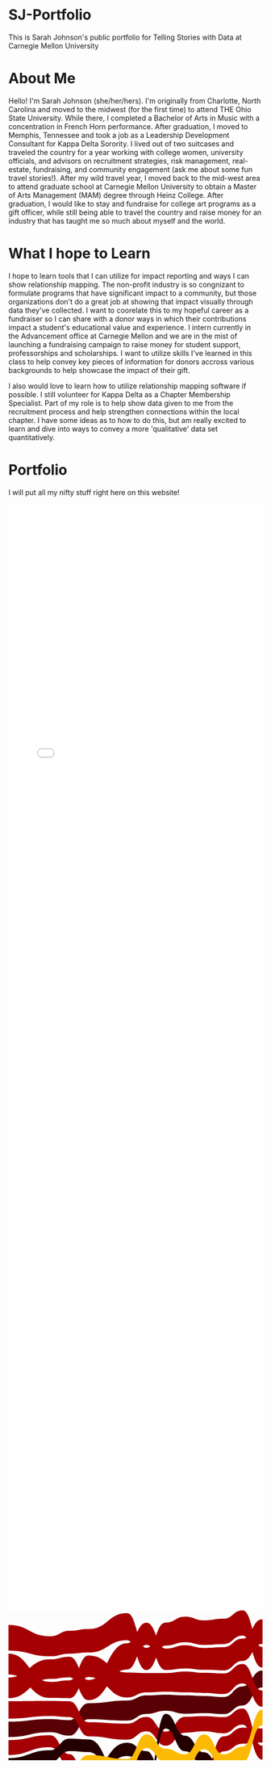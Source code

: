 # SJ-Portfolio
This is Sarah Johnson's public portfolio for Telling Stories with Data at Carnegie Mellon University

# About Me
Hello! I'm Sarah Johnson (she/her/hers). I'm originally from Charlotte, North Carolina and moved to the midwest (for the first time) to attend THE Ohio State University. While there, I completed a Bachelor of Arts in Music with a concentration in French Horn performance. After graduation, I moved to Memphis, Tennessee and took a job as a Leadership Development Consultant for Kappa Delta Sorority. I lived out of two suitcases and traveled the country for a year working with college women, university officials, and advisors on recruitment strategies, risk management, real-estate, fundraising, and community engagement (ask me about some fun travel stories!). After my wild travel year, I moved back to the mid-west area to attend graduate school at Carnegie Mellon University to obtain a Master of Arts Management (MAM) degree through Heinz College. After graduation, I would like to stay and fundraise for college art programs as a gift officer, while still being able to travel the country and raise money for an industry that has taught me so much about myself and the world. 

# What I hope to Learn
I hope to learn tools that I can utilize for impact reporting and ways I can show relationship mapping. The non-profit industry is so congnizant to formulate programs that have significant impact to a community, but those organizations don't do a great job at showing that impact visually through data they've collected. I want to coorelate this to my hopeful career as a fundraiser so I can share with a donor ways in which their contributions impact a student's educational value and experience. I intern currently in the Advancement office at Carnegie Mellon and we are in the mist of launching a fundraising campaign to raise money for student support, professorships and scholarships. I want to utilize skills I've learned in this class to help convey key pieces of information for donors accross various backgrounds to help showcase the impact of their gift. 

I also would love to learn how to utilize relationship mapping software if possible. I still volunteer for Kappa Delta as a Chapter Membership Specialist. Part of my role is to help show data given to me from the recruitment process and help strengthen connections within the local chapter. I have some ideas as to how to do this, but am really excited to learn and dive into ways to convey a more 'qualitative' data set quantitatively. 

# Portfolio
I will put all my nifty stuff right here on this website!
<iframe title="Peanut Slashes to Victory" aria-label="Stacked Bars" id="datawrapper-chart-aYTc9" src="//datawrapper.dwcdn.net/aYTc9/1/" scrolling="no" frameborder="0" style="width: 0; min-width: 100% !important; border: none;" height="2193"></iframe><script type="text/javascript">!function(){"use strict";window.addEventListener("message",function(a){if(void 0!==a.data["datawrapper-height"])for(var e in a.data["datawrapper-height"]){var t=document.getElementById("datawrapper-chart-"+e)||document.querySelector("iframe[src*='"+e+"']");t&&(t.style.height=a.data["datawrapper-height"][e]+"px")}})}();</script>
<svg width="848" height="500" xmlns="http://www.w3.org/2000/svg"><g><path class="layer" d="M0,251.13093501924678C41.30209617755857,251.13093501924678,41.30209617755857,241.39610893749773,82.60419235511714,241.39610893749773C101.84364981504315,241.39610893749773,101.84364981504315,248.22012436525213,121.08310727496917,248.22012436525213C140.00887792848334,248.22012436525213,140.00887792848334,215.66320704055838,158.93464858199755,215.66320704055838C197.09987669543773,215.66320704055838,197.09987669543773,218.4392237804931,235.26510480887794,218.4392237804931C254.50456226880394,218.4392237804931,254.50456226880394,205.18055944439377,273.74401972872994,205.18055944439377C292.77435265104805,205.18055944439377,292.77435265104805,199.03101555834576,311.8046855733662,199.03101555834576C331.04414303329224,199.03101555834576,331.04414303329224,204.93415331454517,350.2836004932182,204.93415331454517C369.20937114673245,204.93415331454517,369.20937114673245,203.76520872310243,388.13514180024663,203.76520872310243C407.37459926017266,203.76520872310243,407.37459926017266,205.60051005769736,426.61405672009863,205.60051005769736C445.53982737361275,205.60051005769736,445.53982737361275,188.47829927051004,464.46559802712693,188.47829927051004C483.70505548705296,188.47829927051004,483.70505548705296,152.8472224235398,502.94451294697905,152.8472224235398C521.8702836004932,152.8472224235398,521.8702836004932,256.6824343122802,540.7960542540073,256.6824343122802C560.0355117139334,256.6824343122802,560.0355117139334,314.33946378550263,579.2749691738595,314.33946378550263C598.3053020961776,314.33946378550263,598.3053020961776,224.0188022097018,617.3356350184956,224.0188022097018C636.5750924784217,224.0188022097018,636.5750924784217,190.5129121908393,655.8145499383477,190.5129121908393C674.7403205918619,190.5129121908393,674.7403205918619,226.8944783402862,693.666091245376,226.8944783402862C712.9055487053021,226.8944783402862,712.9055487053021,225.9649056389259,732.1450061652281,225.9649056389259C751.0707768187424,225.9649056389259,751.0707768187424,260.47332005345356,769.9965474722566,260.47332005345356C789.2360049321826,260.47332005345356,789.2360049321826,265.9560948820712,808.4754623921085,265.9560948820712C828.2377311960543,265.9560948820712,828.2377311960543,222.4507911961042,848,222.4507911961042L848,192.7614427767736C828.2377311960543,192.7614427767736,828.2377311960543,236.59563348551507,808.4754623921085,236.59563348551507C789.2360049321826,236.59563348551507,789.2360049321826,232.03382718699513,769.9965474722566,232.03382718699513C751.0707768187424,232.03382718699513,751.0707768187424,192.947451073838,732.1450061652281,192.947451073838C712.9055487053021,192.947451073838,712.9055487053021,193.9423583760445,693.666091245376,193.9423583760445C674.7403205918619,193.9423583760445,674.7403205918619,157.45500446873913,655.8145499383477,157.45500446873913C636.5750924784217,157.45500446873913,636.5750924784217,193.1320611091832,617.3356350184956,193.1320611091832C598.3053020961776,193.1320611091832,598.3053020961776,292.67394061012163,579.2749691738595,292.67394061012163C560.0355117139334,292.67394061012163,560.0355117139334,229.02072236410612,540.7960542540073,229.02072236410612C521.8702836004932,229.02072236410612,521.8702836004932,119.21521098412646,502.94451294697905,119.21521098412646C483.70505548705296,119.21521098412646,483.70505548705296,150.65832839038882,464.46559802712693,150.65832839038882C445.53982737361275,150.65832839038882,445.53982737361275,171.70606789065204,426.61405672009863,171.70606789065204C407.37459926017266,171.70606789065204,407.37459926017266,169.62935524323245,388.13514180024663,169.62935524323245C369.20937114673245,169.62935524323245,369.20937114673245,168.47986043222465,350.2836004932182,168.47986043222465C331.04414303329224,168.47986043222465,331.04414303329224,167.14849782284054,311.8046855733662,167.14849782284054C292.77435265104805,167.14849782284054,292.77435265104805,168.5008087084715,273.74401972872994,168.5008087084715C254.50456226880394,168.5008087084715,254.50456226880394,178.63477444049184,235.26510480887794,178.63477444049184C197.09987669543773,178.63477444049184,197.09987669543773,183.96667500778472,158.93464858199755,183.96667500778472C140.00887792848334,183.96667500778472,140.00887792848334,217.48516233607512,121.08310727496917,217.48516233607512C101.84364981504315,217.48516233607512,101.84364981504315,215.4247036111658,82.60419235511714,215.4247036111658C41.30209617755857,215.4247036111658,41.30209617755857,220.55911259271562,0,220.55911259271562Z" fill="#590004" title="Brazil"></path><path class="layer" d="M0,174.04943689047815C41.30209617755857,174.04943689047815,41.30209617755857,135.751368807363,82.60419235511714,135.751368807363C101.84364981504315,135.751368807363,101.84364981504315,132.62721909442584,121.08310727496917,132.62721909442584C140.00887792848334,132.62721909442584,140.00887792848334,177.96667500778472,158.93464858199755,177.96667500778472C197.09987669543773,177.96667500778472,197.09987669543773,117.28732074139761,235.26510480887794,117.28732074139761C254.50456226880394,117.28732074139761,254.50456226880394,68.46067385162698,273.74401972872994,68.46067385162698C292.77435265104805,68.46067385162698,292.77435265104805,118.1457153551352,311.8046855733662,118.1457153551352C331.04414303329224,118.1457153551352,331.04414303329224,115.2177749220431,350.2836004932182,115.2177749220431C369.20937114673245,115.2177749220431,369.20937114673245,117.86078603962444,388.13514180024663,117.86078603962444C407.37459926017266,117.86078603962444,407.37459926017266,119.09368660620653,426.61405672009863,119.09368660620653C445.53982737361275,119.09368660620653,445.53982737361275,100.20162331002199,464.46559802712693,100.20162331002199C483.70505548705296,100.20162331002199,483.70505548705296,66.54058943082342,502.94451294697905,66.54058943082342C521.8702836004932,66.54058943082342,521.8702836004932,69.32424574551335,540.7960542540073,69.32424574551335C560.0355117139334,69.32424574551335,560.0355117139334,76.25741136250733,579.2749691738595,76.25741136250733C598.3053020961776,76.25741136250733,598.3053020961776,67.21355973801072,617.3356350184956,67.21355973801072C636.5750924784217,67.21355973801072,636.5750924784217,68.87933844498428,655.8145499383477,68.87933844498428C674.7403205918619,68.87933844498428,674.7403205918619,59.922032894429364,693.666091245376,59.922032894429364C712.9055487053021,59.922032894429364,712.9055487053021,54.97416050587991,732.1450061652281,54.97416050587991C751.0707768187424,54.97416050587991,751.0707768187424,64.48596108694419,769.9965474722566,64.48596108694419C789.2360049321826,64.48596108694419,789.2360049321826,65.00850814746903,808.4754623921085,65.00850814746903C828.2377311960543,65.00850814746903,828.2377311960543,65.5657644276456,848,65.5657644276456L848,23.308308663966578C828.2377311960543,23.308308663966578,828.2377311960543,22.238788619047607,808.4754623921085,22.238788619047607C789.2360049321826,22.238788619047607,789.2360049321826,22.215741934510362,769.9965474722566,22.215741934510362C751.0707768187424,22.215741934510362,751.0707768187424,11.278583493635123,732.1450061652281,11.278583493635123C712.9055487053021,11.278583493635123,712.9055487053021,16.37601290617872,693.666091245376,16.37601290617872C674.7403205918619,16.37601290617872,674.7403205918619,27.862442029117332,655.8145499383477,27.862442029117332C636.5750924784217,27.862442029117332,636.5750924784217,24.636848273591372,617.3356350184956,24.636848273591372C598.3053020961776,24.636848273591372,598.3053020961776,34.63876031970498,579.2749691738595,34.63876031970498C560.0355117139334,34.63876031970498,560.0355117139334,25.259494303388784,540.7960542540073,25.259494303388784C521.8702836004932,25.259494303388784,521.8702836004932,17.814430115959404,502.94451294697905,17.814430115959404C483.70505548705296,17.814430115959404,483.70505548705296,56.109466621585696,464.46559802712693,56.109466621585696C445.53982737361275,56.109466621585696,445.53982737361275,72.9589740366036,426.61405672009863,72.9589740366036C407.37459926017266,72.9589740366036,407.37459926017266,74.46105978970184,388.13514180024663,74.46105978970184C369.20937114673245,74.46105978970184,369.20937114673245,69.19684411830924,350.2836004932182,69.19684411830924C331.04414303329224,69.19684411830924,331.04414303329224,75.76241718000767,311.8046855733662,75.76241718000767C292.77435265104805,75.76241718000767,292.77435265104805,24.502035834503868,273.74401972872994,24.502035834503868C254.50456226880394,24.502035834503868,254.50456226880394,65.20657252658125,235.26510480887794,65.20657252658125C197.09987669543773,65.20657252658125,197.09987669543773,138.01340368303792,158.93464858199755,138.01340368303792C140.00887792848334,138.01340368303792,140.00887792848334,91.91064520039217,121.08310727496917,91.91064520039217C101.84364981504315,91.91064520039217,101.84364981504315,97.09302418863123,82.60419235511714,97.09302418863123C41.30209617755857,97.09302418863123,41.30209617755857,132.97435478396878,0,132.97435478396878Z" fill="#a50101" title="Switzerland"></path><path class="layer" d="M0,439.071154064261C41.30209617755857,439.071154064261,41.30209617755857,416.5995034713783,82.60419235511714,416.5995034713783C101.84364981504315,416.5995034713783,101.84364981504315,427.4525920073111,121.08310727496917,427.4525920073111C140.00887792848334,427.4525920073111,140.00887792848334,430.91916280328377,158.93464858199755,430.91916280328377C197.09987669543773,430.91916280328377,197.09987669543773,450.2603944599269,235.26510480887794,450.2603944599269C254.50456226880394,450.2603944599269,254.50456226880394,433.04475099084146,273.74401972872994,433.04475099084146C292.77435265104805,433.04475099084146,292.77435265104805,412.8085805252251,311.8046855733662,412.8085805252251C331.04414303329224,412.8085805252251,331.04414303329224,423.02367011115973,350.2836004932182,423.02367011115973C369.20937114673245,423.02367011115973,369.20937114673245,438.33236814174273,388.13514180024663,438.33236814174273C407.37459926017266,438.33236814174273,407.37459926017266,418.5332150524294,426.61405672009863,418.5332150524294C445.53982737361275,418.5332150524294,445.53982737361275,440.2114771328157,464.46559802712693,440.2114771328157C483.70505548705296,440.2114771328157,483.70505548705296,429.1854905290218,502.94451294697905,429.1854905290218C521.8702836004932,429.1854905290218,521.8702836004932,418.73784151563603,540.7960542540073,418.73784151563603C560.0355117139334,418.73784151563603,560.0355117139334,387.9685897476801,579.2749691738595,387.9685897476801C598.3053020961776,387.9685897476801,598.3053020961776,369.83646124772696,617.3356350184956,369.83646124772696C636.5750924784217,369.83646124772696,636.5750924784217,342.8312698861528,655.8145499383477,342.8312698861528C674.7403205918619,342.8312698861528,674.7403205918619,372.26083424741375,693.666091245376,372.26083424741375C712.9055487053021,372.26083424741375,712.9055487053021,352.3589677732575,732.1450061652281,352.3589677732575C751.0707768187424,352.3589677732575,751.0707768187424,348.4453104733793,769.9965474722566,348.4453104733793C789.2360049321826,348.4453104733793,789.2360049321826,353.2032641821569,808.4754623921085,353.2032641821569C828.2377311960543,353.2032641821569,828.2377311960543,345.3385541304002,848,345.3385541304002L848,325.63610119412573C828.2377311960543,325.63610119412573,828.2377311960543,333.4947242434842,808.4754623921085,333.4947242434842C789.2360049321826,333.4947242434842,789.2360049321826,328.44925185568945,769.9965474722566,328.44925185568945C751.0707768187424,328.44925185568945,751.0707768187424,331.87265267792,732.1450061652281,331.87265267792C712.9055487053021,331.87265267792,712.9055487053021,353.418484351624,693.666091245376,353.418484351624C674.7403205918619,353.418484351624,674.7403205918619,324.5538167366664,655.8145499383477,324.5538167366664C636.5750924784217,324.5538167366664,636.5750924784217,351.8458364616113,617.3356350184956,351.8458364616113C598.3053020961776,351.8458364616113,598.3053020961776,370.6342331122709,579.2749691738595,370.6342331122709C560.0355117139334,370.6342331122709,560.0355117139334,401.05333321856114,540.7960542540073,401.05333321856114C521.8702836004932,401.05333321856114,521.8702836004932,411.29955446539327,502.94451294697905,411.29955446539327C483.70505548705296,411.29955446539327,483.70505548705296,422.6000792587863,464.46559802712693,422.6000792587863C445.53982737361275,422.6000792587863,445.53982737361275,400.81421863139036,426.61405672009863,400.81421863139036C407.37459926017266,400.81421863139036,407.37459926017266,421.4843489911408,388.13514180024663,421.4843489911408C369.20937114673245,421.4843489911408,369.20937114673245,406.4093954245934,350.2836004932182,406.4093954245934C331.04414303329224,406.4093954245934,331.04414303329224,396.98534985637946,311.8046855733662,396.98534985637946C292.77435265104805,396.98534985637946,292.77435265104805,417.294310729711,273.74401972872994,417.294310729711C254.50456226880394,417.294310729711,254.50456226880394,435.5780834423892,235.26510480887794,435.5780834423892C197.09987669543773,435.5780834423892,197.09987669543773,418.3379481945114,158.93464858199755,418.3379481945114C140.00887792848334,418.3379481945114,140.00887792848334,415.62634068249633,121.08310727496917,415.62634068249633C101.84364981504315,415.62634068249633,101.84364981504315,404.78277172418433,82.60419235511714,404.78277172418433C41.30209617755857,404.78277172418433,41.30209617755857,427.2566701560585,0,427.2566701560585Z" fill="#250001" title="China"></path><path class="layer" d="M0,214.55911259271562C41.30209617755857,214.55911259271562,41.30209617755857,209.4247036111658,82.60419235511714,209.4247036111658C101.84364981504315,209.4247036111658,101.84364981504315,211.48516233607506,121.08310727496917,211.48516233607506C140.00887792848334,211.48516233607506,140.00887792848334,249.6479083803635,158.93464858199755,249.6479083803635C197.09987669543773,249.6479083803635,197.09987669543773,256.27282908082634,235.26510480887794,256.27282908082634C254.50456226880394,256.27282908082634,254.50456226880394,239.79943260107768,273.74401972872994,239.79943260107768C292.77435265104805,239.79943260107768,292.77435265104805,268.2614736750054,311.8046855733662,268.2614736750054C331.04414303329224,268.2614736750054,331.04414303329224,242.44240340670044,350.2836004932182,242.44240340670044C369.20937114673245,242.44240340670044,369.20937114673245,239.86121841897054,388.13514180024663,239.86121841897054C407.37459926017266,239.86121841897054,407.37459926017266,243.65012246986197,426.61405672009863,243.65012246986197C445.53982737361275,243.65012246986197,445.53982737361275,226.47429332208318,464.46559802712693,226.47429332208318C483.70505548705296,226.47429332208318,483.70505548705296,295.6364576455965,502.94451294697905,295.6364576455965C521.8702836004932,295.6364576455965,521.8702836004932,288.8674768322952,540.7960542540073,288.8674768322952C560.0355117139334,288.8674768322952,560.0355117139334,258.67535273403854,579.2749691738595,258.67535273403854C598.3053020961776,258.67535273403854,598.3053020961776,257.18386261204677,617.3356350184956,257.18386261204677C636.5750924784217,257.18386261204677,636.5750924784217,261.4324342216583,655.8145499383477,261.4324342216583C674.7403205918619,261.4324342216583,674.7403205918619,261.73502996719657,693.666091245376,261.73502996719657C712.9055487053021,261.73502996719657,712.9055487053021,263.2002950447391,732.1450061652281,263.2002950447391C751.0707768187424,263.2002950447391,751.0707768187424,226.03382718699515,769.9965474722566,226.03382718699515C789.2360049321826,226.03382718699515,789.2360049321826,230.59563348551507,808.4754623921085,230.59563348551507C828.2377311960543,230.59563348551507,828.2377311960543,257.98394826103055,848,257.98394826103055L848,228.45079119610418C828.2377311960543,228.45079119610418,828.2377311960543,200.6125565950988,808.4754623921085,200.6125565950988C789.2360049321826,200.6125565950988,789.2360049321826,195.44891620192567,769.9965474722566,195.44891620192567C751.0707768187424,195.44891620192567,751.0707768187424,231.9649056389259,732.1450061652281,231.9649056389259C712.9055487053021,231.9649056389259,712.9055487053021,232.8944783402862,693.666091245376,232.8944783402862C674.7403205918619,232.8944783402862,674.7403205918619,235.1965382789306,655.8145499383477,235.1965382789306C636.5750924784217,235.1965382789306,636.5750924784217,230.0188022097018,617.3356350184956,230.0188022097018C598.3053020961776,230.0188022097018,598.3053020961776,232.84495337456016,579.2749691738595,232.84495337456016C560.0355117139334,232.84495337456016,560.0355117139334,262.6824343122801,540.7960542540073,262.6824343122801C521.8702836004932,262.6824343122801,521.8702836004932,268.0954515476112,502.94451294697905,268.0954515476112C483.70505548705296,268.0954515476112,483.70505548705296,194.47829927051004,464.46559802712693,194.47829927051004C445.53982737361275,194.47829927051004,445.53982737361275,211.6005100576974,426.61405672009863,211.6005100576974C407.37459926017266,211.6005100576974,407.37459926017266,209.76520872310243,388.13514180024663,209.76520872310243C369.20937114673245,209.76520872310243,369.20937114673245,210.9341533145452,350.2836004932182,210.9341533145452C331.04414303329224,210.9341533145452,331.04414303329224,240.19983749513506,311.8046855733662,240.19983749513506C292.77435265104805,240.19983749513506,292.77435265104805,211.18055944439374,273.74401972872994,211.18055944439374C254.50456226880394,211.18055944439374,254.50456226880394,224.43922378049308,235.26510480887794,224.43922378049308C197.09987669543773,224.43922378049308,197.09987669543773,221.66320704055835,158.93464858199755,221.66320704055835C140.00887792848334,221.66320704055835,140.00887792848334,180.19708834603512,121.08310727496917,180.19708834603512C101.84364981504315,180.19708834603512,101.84364981504315,179.60174097581907,82.60419235511714,179.60174097581907C41.30209617755857,179.60174097581907,41.30209617755857,180.04943689047815,0,180.04943689047815Z" fill="#a50104" title="Euro area"></path><path class="layer" d="M0,286.6527529522469C41.30209617755857,286.6527529522469,41.30209617755857,271.21946236815234,82.60419235511714,271.21946236815234C101.84364981504315,271.21946236815234,101.84364981504315,308.68364709731355,121.08310727496917,308.68364709731355C140.00887792848334,308.68364709731355,140.00887792848334,369.1029375053711,158.93464858199755,369.1029375053711C197.09987669543773,369.1029375053711,197.09987669543773,352.04237164778317,235.26510480887794,352.04237164778317C254.50456226880394,352.04237164778317,254.50456226880394,336.4777142280597,273.74401972872994,336.4777142280597C292.77435265104805,336.4777142280597,292.77435265104805,335.0993759757845,311.8046855733662,335.0993759757845C331.04414303329224,335.0993759757845,331.04414303329224,346.95042927994496,350.2836004932182,346.95042927994496C369.20937114673245,346.95042927994496,369.20937114673245,341.3085964619392,388.13514180024663,341.3085964619392C407.37459926017266,341.3085964619392,407.37459926017266,279.5355941678243,426.61405672009863,279.5355941678243C445.53982737361275,279.5355941678243,445.53982737361275,264.28681677929956,464.46559802712693,264.28681677929956C483.70505548705296,264.28681677929956,483.70505548705296,262.0954515476112,502.94451294697905,262.0954515476112C521.8702836004932,262.0954515476112,521.8702836004932,223.02072236410612,540.7960542540073,223.02072236410612C560.0355117139334,223.02072236410612,560.0355117139334,226.84495337456013,579.2749691738595,226.84495337456013C598.3053020961776,226.84495337456013,598.3053020961776,288.63460224038425,617.3356350184956,288.63460224038425C636.5750924784217,288.63460224038425,636.5750924784217,291.5149313502058,655.8145499383477,291.5149313502058C674.7403205918619,291.5149313502058,674.7403205918619,294.2916485241467,693.666091245376,294.2916485241467C712.9055487053021,294.2916485241467,712.9055487053021,297.7051063769255,732.1450061652281,297.7051063769255C751.0707768187424,297.7051063769255,751.0707768187424,293.8057128832304,769.9965474722566,293.8057128832304C789.2360049321826,293.8057128832304,789.2360049321826,298.264424444875,808.4754623921085,298.264424444875C828.2377311960543,298.264424444875,828.2377311960543,290.4752157009226,848,290.4752157009226L848,263.98394826103055C828.2377311960543,263.98394826103055,828.2377311960543,271.9560948820712,808.4754623921085,271.9560948820712C789.2360049321826,271.9560948820712,789.2360049321826,266.4733200534535,769.9965474722566,266.4733200534535C751.0707768187424,266.4733200534535,751.0707768187424,269.2002950447391,732.1450061652281,269.2002950447391C712.9055487053021,269.2002950447391,712.9055487053021,267.7350299671966,693.666091245376,267.7350299671966C674.7403205918619,267.7350299671966,674.7403205918619,267.43243422165835,655.8145499383477,267.43243422165835C636.5750924784217,267.43243422165835,636.5750924784217,263.1838626120468,617.3356350184956,263.1838626120468C598.3053020961776,263.1838626120468,598.3053020961776,199.5750760407766,579.2749691738595,199.5750760407766C560.0355117139334,199.5750760407766,560.0355117139334,193.8738650706765,540.7960542540073,193.8738650706765C521.8702836004932,193.8738650706765,521.8702836004932,233.8800840956621,502.94451294697905,233.8800840956621C483.70505548705296,233.8800840956621,483.70505548705296,232.47429332208316,464.46559802712693,232.47429332208316C445.53982737361275,232.47429332208316,445.53982737361275,249.650122469862,426.61405672009863,249.650122469862C407.37459926017266,249.650122469862,407.37459926017266,315.3420982332668,388.13514180024663,315.3420982332668C369.20937114673245,315.3420982332668,369.20937114673245,319.51050668733524,350.2836004932182,319.51050668733524C331.04414303329224,319.51050668733524,331.04414303329224,308.21372503789365,311.8046855733662,308.21372503789365C292.77435265104805,308.21372503789365,292.77435265104805,311.78158524931564,273.74401972872994,311.78158524931564C254.50456226880394,311.78158524931564,254.50456226880394,326.90545295636394,235.26510480887794,326.90545295636394C197.09987669543773,326.90545295636394,197.09987669543773,346.6019532579565,158.93464858199755,346.6019532579565C140.00887792848334,346.6019532579565,140.00887792848334,284.96975152444,121.08310727496917,284.96975152444C101.84364981504315,284.96975152444,101.84364981504315,247.39610893749773,82.60419235511714,247.39610893749773C41.30209617755857,247.39610893749773,41.30209617755857,257.1309350192468,0,257.1309350192468Z" fill="#a50104" title="Britain"></path><path class="layer" d="M0,398.85397475739035C41.30209617755857,398.85397475739035,41.30209617755857,358.1526783820118,82.60419235511714,358.1526783820118C101.84364981504315,358.1526783820118,101.84364981504315,366.3873677108591,121.08310727496917,366.3873677108591C140.00887792848334,366.3873677108591,140.00887792848334,340.60195325795644,158.93464858199755,340.60195325795644C197.09987669543773,340.60195325795644,197.09987669543773,288.64874543697834,235.26510480887794,288.64874543697834C254.50456226880394,288.64874543697834,254.50456226880394,305.7815852493157,273.74401972872994,305.7815852493157C292.77435265104805,305.7815852493157,292.77435265104805,367.52418657796005,311.8046855733662,367.52418657796005C331.04414303329224,367.52418657796005,331.04414303329224,375.64793858851965,350.2836004932182,375.64793858851965C369.20937114673245,375.64793858851965,369.20937114673245,367.9564031171436,388.13514180024663,367.9564031171436C407.37459926017266,367.9564031171436,407.37459926017266,370.8891137739073,426.61405672009863,370.8891137739073C445.53982737361275,370.8891137739073,445.53982737361275,365.3680449519407,464.46559802712693,365.3680449519407C483.70505548705296,365.3680449519407,483.70505548705296,381.17266585466,502.94451294697905,381.17266585466C521.8702836004932,381.17266585466,521.8702836004932,371.28382938847864,540.7960542540073,371.28382938847864C560.0355117139334,371.28382938847864,560.0355117139334,340.48282775142167,579.2749691738595,340.48282775142167C598.3053020961776,340.48282775142167,598.3053020961776,345.8458364616113,617.3356350184956,345.8458364616113C636.5750924784217,345.8458364616113,636.5750924784217,318.5538167366664,655.8145499383477,318.5538167366664C674.7403205918619,318.5538167366664,674.7403205918619,322.0013740172499,693.666091245376,322.0013740172499C712.9055487053021,322.0013740172499,712.9055487053021,325.87265267792,732.1450061652281,325.87265267792C751.0707768187424,325.87265267792,751.0707768187424,322.44925185568945,769.9965474722566,322.44925185568945C789.2360049321826,322.44925185568945,789.2360049321826,327.4947242434842,808.4754623921085,327.4947242434842C828.2377311960543,327.4947242434842,828.2377311960543,319.6361011941257,848,319.6361011941257L848,296.4752157009226C828.2377311960543,296.4752157009226,828.2377311960543,304.2644244448749,808.4754623921085,304.2644244448749C789.2360049321826,304.2644244448749,789.2360049321826,299.80571288323046,769.9965474722566,299.80571288323046C751.0707768187424,299.80571288323046,751.0707768187424,303.7051063769255,732.1450061652281,303.7051063769255C712.9055487053021,303.7051063769255,712.9055487053021,300.2916485241467,693.666091245376,300.2916485241467C674.7403205918619,300.2916485241467,674.7403205918619,297.5149313502058,655.8145499383477,297.5149313502058C636.5750924784217,297.5149313502058,636.5750924784217,323.4526819300391,617.3356350184956,323.4526819300391C598.3053020961776,323.4526819300391,598.3053020961776,320.33946378550263,579.2749691738595,320.33946378550263C560.0355117139334,320.33946378550263,560.0355117139334,352.0002580202701,540.7960542540073,352.0002580202701C521.8702836004932,352.0002580202701,521.8702836004932,360.8787804264902,502.94451294697905,360.8787804264902C483.70505548705296,360.8787804264902,483.70505548705296,341.8290966844471,464.46559802712693,341.8290966844471C445.53982737361275,341.8290966844471,445.53982737361275,351.6809355474948,426.61405672009863,351.6809355474948C407.37459926017266,351.6809355474948,407.37459926017266,347.3085964619392,388.13514180024663,347.3085964619392C369.20937114673245,347.3085964619392,369.20937114673245,352.95042927994496,350.2836004932182,352.95042927994496C331.04414303329224,352.95042927994496,331.04414303329224,341.0993759757845,311.8046855733662,341.0993759757845C292.77435265104805,341.0993759757845,292.77435265104805,278.91017748041725,273.74401972872994,278.91017748041725C254.50456226880394,278.91017748041725,254.50456226880394,262.2728290808264,235.26510480887794,262.2728290808264C197.09987669543773,262.2728290808264,197.09987669543773,316.8929754469059,158.93464858199755,316.8929754469059C140.00887792848334,316.8929754469059,140.00887792848334,343.8076355153702,121.08310727496917,343.8076355153702C101.84364981504315,343.8076355153702,101.84364981504315,335.8229783289246,82.60419235511714,335.8229783289246C41.30209617755857,335.8229783289246,41.30209617755857,381.92842050544743,0,381.92842050544743Z" fill="#250001" title="Japan"></path><path class="layer" d="M0,375.92842050544743C41.30209617755857,375.92842050544743,41.30209617755857,379.5869947830501,82.60419235511714,379.5869947830501C101.84364981504315,379.5869947830501,101.84364981504315,388.5180764065999,121.08310727496917,388.5180764065999C140.00887792848334,388.5180764065999,140.00887792848334,391.27371426620647,158.93464858199755,391.27371426620647C197.09987669543773,391.27371426620647,197.09987669543773,406.1223191631204,235.26510480887794,406.1223191631204C254.50456226880394,406.1223191631204,254.50456226880394,388.8256952411447,273.74401972872994,388.8256952411447C292.77435265104805,388.8256952411447,292.77435265104805,390.98534985637946,311.8046855733662,390.98534985637946C331.04414303329224,390.98534985637946,331.04414303329224,400.4093954245934,350.2836004932182,400.4093954245934C369.20937114673245,400.4093954245934,369.20937114673245,392.42392275261045,388.13514180024663,392.42392275261045C407.37459926017266,392.42392275261045,407.37459926017266,394.8142186313903,426.61405672009863,394.8142186313903C445.53982737361275,394.8142186313903,445.53982737361275,392.34511559614526,464.46559802712693,392.34511559614526C483.70505548705296,392.34511559614526,483.70505548705296,354.8787804264902,502.94451294697905,354.8787804264902C521.8702836004932,354.8787804264902,521.8702836004932,346.0002580202701,540.7960542540073,346.0002580202701C560.0355117139334,346.0002580202701,560.0355117139334,364.6342331122709,579.2749691738595,364.6342331122709C598.3053020961776,364.6342331122709,598.3053020961776,436.1202823307161,617.3356350184956,436.1202823307161C636.5750924784217,436.1202823307161,636.5750924784217,432.24390082911634,655.8145499383477,432.24390082911634C674.7403205918619,432.24390082911634,674.7403205918619,419.86061611557056,693.666091245376,419.86061611557056C712.9055487053021,419.86061611557056,712.9055487053021,447.9236739103542,732.1450061652281,447.9236739103542C751.0707768187424,447.9236739103542,751.0707768187424,395.28126146662447,769.9965474722566,395.28126146662447C789.2360049321826,395.28126146662447,789.2360049321826,422.1916988267461,808.4754623921085,422.1916988267461C828.2377311960543,422.1916988267461,828.2377311960543,415.7458187070331,848,415.7458187070331L848,398.6536536317404C828.2377311960543,398.6536536317404,828.2377311960543,405.80008789900774,808.4754623921085,405.80008789900774C789.2360049321826,405.80008789900774,789.2360049321826,378.6683166871384,769.9965474722566,378.6683166871384C751.0707768187424,378.6683166871384,751.0707768187424,431.31144668502264,732.1450061652281,431.31144668502264C712.9055487053021,431.31144668502264,712.9055487053021,402.07038706852995,693.666091245376,402.07038706852995C674.7403205918619,402.07038706852995,674.7403205918619,417.82502574803,655.8145499383477,417.82502574803C636.5750924784217,417.82502574803,636.5750924784217,420.7868351118523,617.3356350184956,420.7868351118523C598.3053020961776,420.7868351118523,598.3053020961776,346.48282775142167,579.2749691738595,346.48282775142167C560.0355117139334,346.48282775142167,560.0355117139334,325.891837146017,540.7960542540073,325.891837146017C521.8702836004932,325.891837146017,521.8702836004932,333.24134973202194,502.94451294697905,333.24134973202194C483.70505548705296,333.24134973202194,483.70505548705296,371.36804495194065,464.46559802712693,371.36804495194065C445.53982737361275,371.36804495194065,445.53982737361275,376.88911377390735,426.61405672009863,376.88911377390735C407.37459926017266,376.88911377390735,407.37459926017266,373.9564031171436,388.13514180024663,373.9564031171436C369.20937114673245,373.9564031171436,369.20937114673245,381.6479385885197,350.2836004932182,381.6479385885197C331.04414303329224,381.6479385885197,331.04414303329224,373.52418657796005,311.8046855733662,373.52418657796005C292.77435265104805,373.52418657796005,292.77435265104805,371.36121439381935,273.74401972872994,371.36121439381935C254.50456226880394,371.36121439381935,254.50456226880394,388.411814820133,235.26510480887794,388.411814820133C197.09987669543773,388.411814820133,197.09987669543773,375.10293750537113,158.93464858199755,375.10293750537113C140.00887792848334,375.10293750537113,140.00887792848334,372.3873677108591,121.08310727496917,372.3873677108591C101.84364981504315,372.3873677108591,101.84364981504315,364.15267838201174,82.60419235511714,364.15267838201174C41.30209617755857,364.15267838201174,41.30209617755857,355.6014432159057,0,355.6014432159057Z" fill="#b8afaf" title="Mexico"></path><path class="layer" d="M0,79.79731520158755C41.30209617755857,79.79731520158755,41.30209617755857,91.09302418863125,82.60419235511714,91.09302418863125C101.84364981504315,91.09302418863125,101.84364981504315,85.91064520039217,121.08310727496917,85.91064520039217C140.00887792848334,85.91064520039217,140.00887792848334,83.61510318096197,158.93464858199755,83.61510318096197C197.09987669543773,83.61510318096197,197.09987669543773,59.20657252658127,235.26510480887794,59.20657252658127C254.50456226880394,59.20657252658127,254.50456226880394,118.30706208649133,273.74401972872994,118.30706208649133C292.77435265104805,118.30706208649133,292.77435265104805,69.76241718000767,311.8046855733662,69.76241718000767C331.04414303329224,69.76241718000767,331.04414303329224,63.196844118309244,350.2836004932182,63.196844118309244C369.20937114673245,63.196844118309244,369.20937114673245,68.46105978970184,388.13514180024663,68.46105978970184C407.37459926017266,68.46105978970184,407.37459926017266,66.95897403660362,426.61405672009863,66.95897403660362C445.53982737361275,66.95897403660362,445.53982737361275,50.10946662158571,464.46559802712693,50.10946662158571C483.70505548705296,50.10946662158571,483.70505548705296,113.21521098412643,502.94451294697905,113.21521098412643C521.8702836004932,113.21521098412643,521.8702836004932,111.81451888205402,540.7960542540073,111.81451888205402C560.0355117139334,111.81451888205402,560.0355117139334,155.7311478561343,579.2749691738595,155.7311478561343C598.3053020961776,155.7311478561343,598.3053020961776,108.80424269781867,617.3356350184956,108.80424269781867C636.5750924784217,108.80424269781867,636.5750924784217,111.47609013301172,655.8145499383477,111.47609013301172C674.7403205918619,111.47609013301172,674.7403205918619,104.12286298185056,693.666091245376,104.12286298185056C712.9055487053021,104.12286298185056,712.9055487053021,101.29231154160952,732.1450061652281,101.29231154160952C751.0707768187424,101.29231154160952,751.0707768187424,189.44891620192567,769.9965474722566,189.44891620192567C789.2360049321826,189.44891620192567,789.2360049321826,108.85739095030934,808.4754623921085,108.85739095030934C828.2377311960543,108.85739095030934,828.2377311960543,186.76144277677363,848,186.76144277677363L848,155.40874970538948C828.2377311960543,155.40874970538948,828.2377311960543,71.00850814746904,808.4754623921085,71.00850814746904C789.2360049321826,71.00850814746904,789.2360049321826,155.7130441694752,769.9965474722566,155.7130441694752C751.0707768187424,155.7130441694752,751.0707768187424,60.97416050587992,732.1450061652281,60.97416050587992C712.9055487053021,60.97416050587992,712.9055487053021,65.92203289442936,693.666091245376,65.92203289442936C674.7403205918619,65.92203289442936,674.7403205918619,74.8793384449843,655.8145499383477,74.8793384449843C636.5750924784217,74.8793384449843,636.5750924784217,73.21355973801073,617.3356350184956,73.21355973801073C598.3053020961776,73.21355973801073,598.3053020961776,122.04835852806431,579.2749691738595,122.04835852806431C560.0355117139334,122.04835852806431,560.0355117139334,75.32424574551335,540.7960542540073,75.32424574551335C521.8702836004932,75.32424574551335,521.8702836004932,72.54058943082342,502.94451294697905,72.54058943082342C483.70505548705296,72.54058943082342,483.70505548705296,0,464.46559802712693,0C445.53982737361275,0,445.53982737361275,16.606587449266254,426.61405672009863,16.606587449266254C407.37459926017266,16.606587449266254,407.37459926017266,19.975579209374605,388.13514180024663,19.975579209374605C369.20937114673245,19.975579209374605,369.20937114673245,12.541880756146979,350.2836004932182,12.541880756146979C331.04414303329224,12.541880756146979,331.04414303329224,24.170829850325525,311.8046855733662,24.170829850325525C292.77435265104805,24.170829850325525,292.77435265104805,74.46067385162696,273.74401972872994,74.46067385162696C254.50456226880394,74.46067385162696,254.50456226880394,5.519469730345924,235.26510480887794,5.519469730345924C197.09987669543773,5.519469730345924,197.09987669543773,37.08083719671619,158.93464858199755,37.08083719671619C140.00887792848334,37.08083719671619,140.00887792848334,40.54740799268882,121.08310727496917,40.54740799268882C101.84364981504315,40.54740799268882,101.84364981504315,51.400496528621744,82.60419235511714,51.400496528621744C41.30209617755857,51.400496528621744,41.30209617755857,28.928845935738973,0,28.928845935738973Z" fill="#A50104" title="Norway"></path><path class="layer" d="M0,421.2566701560585C41.30209617755857,421.2566701560585,41.30209617755857,398.78277172418433,82.60419235511714,398.78277172418433C101.84364981504315,398.78277172418433,101.84364981504315,409.62634068249645,121.08310727496917,409.62634068249645C140.00887792848334,409.62634068249645,140.00887792848334,412.3379481945114,158.93464858199755,412.3379481945114C197.09987669543773,412.3379481945114,197.09987669543773,429.57808344238913,235.26510480887794,429.57808344238913C254.50456226880394,429.57808344238913,254.50456226880394,411.2943107297109,273.74401972872994,411.2943107297109C292.77435265104805,411.2943107297109,292.77435265104805,433.5937904104136,311.8046855733662,433.5937904104136C331.04414303329224,433.5937904104136,331.04414303329224,444.6917534220045,350.2836004932182,444.6917534220045C369.20937114673245,444.6917534220045,369.20937114673245,415.4843489911408,388.13514180024663,415.4843489911408C407.37459926017266,415.4843489911408,407.37459926017266,441.47142385536034,426.61405672009863,441.47142385536034C445.53982737361275,441.47142385536034,445.53982737361275,462.71306962499904,464.46559802712693,462.71306962499904C483.70505548705296,462.71306962499904,483.70505548705296,462.18556988404066,502.94451294697905,462.18556988404066C521.8702836004932,462.18556988404066,521.8702836004932,436.902515750363,540.7960542540073,436.902515750363C560.0355117139334,436.902515750363,560.0355117139334,445.361239680295,579.2749691738595,445.361239680295C598.3053020961776,445.361239680295,598.3053020961776,455.3631517264087,617.3356350184956,455.3631517264087C636.5750924784217,455.3631517264087,636.5750924784217,452.1375579708826,655.8145499383477,452.1375579708826C674.7403205918619,452.1375579708826,674.7403205918619,463.62398709382126,693.666091245376,463.62398709382126C712.9055487053021,463.62398709382126,712.9055487053021,468.7214165063649,732.1450061652281,468.7214165063649C751.0707768187424,468.7214165063649,751.0707768187424,457.7842580654897,769.9965474722566,457.7842580654897C789.2360049321826,457.7842580654897,789.2360049321826,457.76121138095255,808.4754623921085,457.76121138095255C828.2377311960543,457.76121138095255,828.2377311960543,456.69169133603344,848,456.69169133603344L848,443.5382711405994C828.2377311960543,443.5382711405994,828.2377311960543,447.0899708136067,808.4754623921085,447.0899708136067C789.2360049321826,447.0899708136067,789.2360049321826,444.2713980708892,769.9965474722566,444.2713980708892C751.0707768187424,444.2713980708892,751.0707768187424,453.9236739103541,732.1450061652281,453.9236739103541C712.9055487053021,453.9236739103541,712.9055487053021,448.9090216393864,693.666091245376,448.9090216393864C674.7403205918619,448.9090216393864,674.7403205918619,438.24390082911634,655.8145499383477,438.24390082911634C636.5750924784217,438.24390082911634,636.5750924784217,442.1202823307161,617.3356350184956,442.1202823307161C598.3053020961776,442.1202823307161,598.3053020961776,435.49786188566407,579.2749691738595,435.49786188566407C560.0355117139334,435.49786188566407,560.0355117139334,424.73784151563603,540.7960542540073,424.73784151563603C521.8702836004932,424.73784151563603,521.8702836004932,453.3721934760585,502.94451294697905,453.3721934760585C483.70505548705296,453.3721934760585,483.70505548705296,446.2114771328157,464.46559802712693,446.2114771328157C445.53982737361275,446.2114771328157,445.53982737361275,424.53321505242934,426.61405672009863,424.53321505242934C407.37459926017266,424.53321505242934,407.37459926017266,398.4239227526105,388.13514180024663,398.4239227526105C369.20937114673245,398.4239227526105,369.20937114673245,429.02367011115973,350.2836004932182,429.02367011115973C331.04414303329224,429.02367011115973,331.04414303329224,418.8085805252251,311.8046855733662,418.8085805252251C292.77435265104805,418.8085805252251,292.77435265104805,394.8256952411447,273.74401972872994,394.8256952411447C254.50456226880394,394.8256952411447,254.50456226880394,412.12231916312027,235.26510480887794,412.12231916312027C197.09987669543773,412.12231916312027,197.09987669543773,397.27371426620647,158.93464858199755,397.27371426620647C140.00887792848334,397.27371426620647,140.00887792848334,394.5180764065999,121.08310727496917,394.5180764065999C101.84364981504315,394.5180764065999,101.84364981504315,385.5869947830501,82.60419235511714,385.5869947830501C41.30209617755857,385.5869947830501,41.30209617755857,404.85397475739035,0,404.85397475739035Z" fill="#250001" title="Russia"></path><path class="layer" d="M0,126.97435478396879C41.30209617755857,126.97435478396879,41.30209617755857,173.60174097581907,82.60419235511714,173.60174097581907C101.84364981504315,173.60174097581907,101.84364981504315,174.19708834603514,121.08310727496917,174.19708834603514C140.00887792848334,174.19708834603514,140.00887792848334,132.01340368303792,158.93464858199755,132.01340368303792C197.09987669543773,132.01340368303792,197.09987669543773,172.63477444049184,235.26510480887794,172.63477444049184C254.50456226880394,172.63477444049184,254.50456226880394,162.50080870847154,273.74401972872994,162.50080870847154C292.77435265104805,162.50080870847154,292.77435265104805,161.14849782284054,311.8046855733662,161.14849782284054C331.04414303329224,161.14849782284054,331.04414303329224,162.47986043222465,350.2836004932182,162.47986043222465C369.20937114673245,162.47986043222465,369.20937114673245,163.62935524323245,388.13514180024663,163.62935524323245C407.37459926017266,163.62935524323245,407.37459926017266,165.70606789065206,426.61405672009863,165.70606789065206C445.53982737361275,165.70606789065206,445.53982737361275,144.65832839038882,464.46559802712693,144.65832839038882C483.70505548705296,144.65832839038882,483.70505548705296,190.940445960888,502.94451294697905,190.940445960888C521.8702836004932,190.940445960888,521.8702836004932,150.9342269359024,540.7960542540073,150.9342269359024C560.0355117139334,150.9342269359024,560.0355117139334,116.04835852806431,579.2749691738595,116.04835852806431C598.3053020961776,116.04835852806431,598.3053020961776,148.5776193139303,617.3356350184956,148.5776193139303C636.5750924784217,148.5776193139303,636.5750924784217,151.45500446873916,655.8145499383477,151.45500446873916C674.7403205918619,151.45500446873916,674.7403205918619,147.7085207738936,693.666091245376,147.7085207738936C712.9055487053021,147.7085207738936,712.9055487053021,146.8427977645254,732.1450061652281,146.8427977645254C751.0707768187424,146.8427977645254,751.0707768187424,108.12277149252212,769.9965474722566,108.12277149252212C789.2360049321826,108.12277149252212,789.2360049321826,152.57013889321163,808.4754623921085,152.57013889321163C828.2377311960543,152.57013889321163,828.2377311960543,149.40874970538948,848,149.40874970538948L848,114.64165647223928C828.2377311960543,114.64165647223928,828.2377311960543,114.85739095030935,808.4754623921085,114.85739095030935C789.2360049321826,114.85739095030935,789.2360049321826,70.48596108694419,769.9965474722566,70.48596108694419C751.0707768187424,70.48596108694419,751.0707768187424,107.29231154160951,732.1450061652281,107.29231154160951C712.9055487053021,107.29231154160951,712.9055487053021,110.12286298185055,693.666091245376,110.12286298185055C674.7403205918619,110.12286298185055,674.7403205918619,117.47609013301171,655.8145499383477,117.47609013301171C636.5750924784217,117.47609013301171,636.5750924784217,114.8042426978187,617.3356350184956,114.8042426978187C598.3053020961776,114.8042426978187,598.3053020961776,82.25741136250733,579.2749691738595,82.25741136250733C560.0355117139334,82.25741136250733,560.0355117139334,117.81451888205405,540.7960542540073,117.81451888205405C521.8702836004932,117.81451888205405,521.8702836004932,158.8472224235398,502.94451294697905,158.8472224235398C483.70505548705296,158.8472224235398,483.70505548705296,106.201623310022,464.46559802712693,106.201623310022C445.53982737361275,106.201623310022,445.53982737361275,125.09368660620653,426.61405672009863,125.09368660620653C407.37459926017266,125.09368660620653,407.37459926017266,123.86078603962443,388.13514180024663,123.86078603962443C369.20937114673245,123.86078603962443,369.20937114673245,121.2177749220431,350.2836004932182,121.2177749220431C331.04414303329224,121.2177749220431,331.04414303329224,124.14571535513518,311.8046855733662,124.14571535513518C292.77435265104805,124.14571535513518,292.77435265104805,124.30706208649131,273.74401972872994,124.30706208649131C254.50456226880394,124.30706208649131,254.50456226880394,123.28732074139761,235.26510480887794,123.28732074139761C197.09987669543773,123.28732074139761,197.09987669543773,89.61510318096197,158.93464858199755,89.61510318096197C140.00887792848334,89.61510318096197,140.00887792848334,138.62721909442584,121.08310727496917,138.62721909442584C101.84364981504315,138.62721909442584,101.84364981504315,141.751368807363,82.60419235511714,141.751368807363C41.30209617755857,141.751368807363,41.30209617755857,85.79731520158755,0,85.79731520158755Z" fill="#a50102" title="Sweden"></path><path class="layer" d="M0,320.5420469442682C41.30209617755857,320.5420469442682,41.30209617755857,300.7635820572871,82.60419235511714,300.7635820572871C101.84364981504315,300.7635820572871,101.84364981504315,278.96975152444,121.08310727496917,278.96975152444C140.00887792848334,278.96975152444,140.00887792848334,280.77857411924197,158.93464858199755,280.77857411924197C197.09987669543773,280.77857411924197,197.09987669543773,382.411814820133,235.26510480887794,382.411814820133C254.50456226880394,382.411814820133,254.50456226880394,365.36121439381935,273.74401972872994,365.36121439381935C292.77435265104805,365.36121439381935,292.77435265104805,234.19983749513506,311.8046855733662,234.19983749513506C331.04414303329224,234.19983749513506,331.04414303329224,279.3005595757819,350.2836004932182,279.3005595757819C369.20937114673245,279.3005595757819,369.20937114673245,309.3420982332668,388.13514180024663,309.3420982332668C407.37459926017266,309.3420982332668,407.37459926017266,345.68093554749476,426.61405672009863,345.68093554749476C445.53982737361275,345.68093554749476,445.53982737361275,335.8290966844471,464.46559802712693,335.8290966844471C483.70505548705296,335.8290966844471,483.70505548705296,327.24134973202194,502.94451294697905,327.24134973202194C521.8702836004932,327.24134973202194,521.8702836004932,319.891837146017,540.7960542540073,319.891837146017C560.0355117139334,319.891837146017,560.0355117139334,286.67394061012163,579.2749691738595,286.67394061012163C598.3053020961776,286.67394061012163,598.3053020961776,317.4526819300391,617.3356350184956,317.4526819300391C636.5750924784217,317.4526819300391,636.5750924784217,366.58475860380867,655.8145499383477,366.58475860380867C674.7403205918619,366.58475860380867,674.7403205918619,347.41848435162393,693.666091245376,347.41848435162393C712.9055487053021,347.41848435162393,712.9055487053021,401.1054354400922,732.1450061652281,401.1054354400922C751.0707768187424,401.1054354400922,751.0707768187424,438.2713980708891,769.9965474722566,438.2713980708891C789.2360049321826,438.2713980708891,789.2360049321826,441.08997081360684,808.4754623921085,441.08997081360684C828.2377311960543,441.08997081360684,828.2377311960543,437.5382711405994,848,437.5382711405994L848,421.7458187070331C828.2377311960543,421.7458187070331,828.2377311960543,428.1916988267461,808.4754623921085,428.1916988267461C789.2360049321826,428.1916988267461,789.2360049321826,423.5172822894944,769.9965474722566,423.5172822894944C751.0707768187424,423.5172822894944,751.0707768187424,382.84515105752286,732.1450061652281,382.84515105752286C712.9055487053021,382.84515105752286,712.9055487053021,328.0013740172499,693.666091245376,328.0013740172499C674.7403205918619,328.0013740172499,674.7403205918619,348.8312698861529,655.8145499383477,348.8312698861529C636.5750924784217,348.8312698861529,636.5750924784217,294.63460224038425,617.3356350184956,294.63460224038425C598.3053020961776,294.63460224038425,598.3053020961776,264.6753527340385,579.2749691738595,264.6753527340385C560.0355117139334,264.6753527340385,560.0355117139334,294.86747683229527,540.7960542540073,294.86747683229527C521.8702836004932,294.86747683229527,521.8702836004932,301.6364576455965,502.94451294697905,301.6364576455965C483.70505548705296,301.6364576455965,483.70505548705296,307.2587509872833,464.46559802712693,307.2587509872833C445.53982737361275,307.2587509872833,445.53982737361275,321.4040792099672,426.61405672009863,321.4040792099672C407.37459926017266,321.4040792099672,407.37459926017266,281.29370647278415,388.13514180024663,281.29370647278415C369.20937114673245,281.29370647278415,369.20937114673245,248.4424034067004,350.2836004932182,248.4424034067004C331.04414303329224,248.4424034067004,331.04414303329224,205.0310155583458,311.8046855733662,205.0310155583458C292.77435265104805,205.0310155583458,292.77435265104805,342.4777142280597,273.74401972872994,342.4777142280597C254.50456226880394,342.4777142280597,254.50456226880394,358.04237164778317,235.26510480887794,358.04237164778317C197.09987669543773,358.04237164778317,197.09987669543773,255.64790838036353,158.93464858199755,255.64790838036353C140.00887792848334,255.64790838036353,140.00887792848334,254.22012436525213,121.08310727496917,254.22012436525213C101.84364981504315,254.22012436525213,101.84364981504315,277.2194623681524,82.60419235511714,277.2194623681524C41.30209617755857,277.2194623681524,41.30209617755857,292.65275295224694,0,292.65275295224694Z" fill="#250001" title="Turkey"></path><path class="layer" d="M0,349.6014432159057C41.30209617755857,349.6014432159057,41.30209617755857,329.8229783289246,82.60419235511714,329.8229783289246C101.84364981504315,329.8229783289246,101.84364981504315,337.8076355153702,121.08310727496917,337.8076355153702C140.00887792848334,337.8076355153702,140.00887792848334,310.8929754469059,158.93464858199755,310.8929754469059C197.09987669543773,310.8929754469059,197.09987669543773,320.905452956364,235.26510480887794,320.905452956364C254.50456226880394,320.905452956364,254.50456226880394,272.91017748041725,273.74401972872994,272.91017748041725C292.77435265104805,272.91017748041725,292.77435265104805,302.21372503789365,311.8046855733662,302.21372503789365C331.04414303329224,302.21372503789365,331.04414303329224,313.5105066873352,350.2836004932182,313.5105066873352C369.20937114673245,313.5105066873352,369.20937114673245,275.29370647278415,388.13514180024663,275.29370647278415C407.37459926017266,275.29370647278415,407.37459926017266,315.4040792099672,426.61405672009863,315.4040792099672C445.53982737361275,315.4040792099672,445.53982737361275,301.2587509872833,464.46559802712693,301.2587509872833C483.70505548705296,301.2587509872833,483.70505548705296,227.88008409566214,502.94451294697905,227.88008409566214C521.8702836004932,227.88008409566214,521.8702836004932,187.87386507067652,540.7960542540073,187.87386507067652C560.0355117139334,187.87386507067652,560.0355117139334,193.5750760407766,579.2749691738595,193.5750760407766C598.3053020961776,193.5750760407766,598.3053020961776,187.1320611091832,617.3356350184956,187.1320611091832C636.5750924784217,187.1320611091832,636.5750924784217,229.19653827893057,655.8145499383477,229.19653827893057C674.7403205918619,229.19653827893057,674.7403205918619,187.94235837604452,693.666091245376,187.94235837604452C712.9055487053021,187.94235837604452,712.9055487053021,186.947451073838,732.1450061652281,186.947451073838C751.0707768187424,186.947451073838,751.0707768187424,149.7130441694752,769.9965474722566,149.7130441694752C789.2360049321826,149.7130441694752,789.2360049321826,194.6125565950988,808.4754623921085,194.6125565950988C828.2377311960543,194.6125565950988,828.2377311960543,108.64165647223926,848,108.64165647223926L848,71.56576442764563C828.2377311960543,71.56576442764563,828.2377311960543,158.57013889321163,808.4754623921085,158.57013889321163C789.2360049321826,158.57013889321163,789.2360049321826,114.1227714925221,769.9965474722566,114.1227714925221C751.0707768187424,114.1227714925221,751.0707768187424,152.8427977645254,732.1450061652281,152.8427977645254C712.9055487053021,152.8427977645254,712.9055487053021,153.7085207738936,693.666091245376,153.7085207738936C674.7403205918619,153.7085207738936,674.7403205918619,196.51291219083933,655.8145499383477,196.51291219083933C636.5750924784217,196.51291219083933,636.5750924784217,154.57761931393028,617.3356350184956,154.57761931393028C598.3053020961776,154.57761931393028,598.3053020961776,161.7311478561343,579.2749691738595,161.7311478561343C560.0355117139334,161.7311478561343,560.0355117139334,156.9342269359024,540.7960542540073,156.9342269359024C521.8702836004932,156.9342269359024,521.8702836004932,196.940445960888,502.94451294697905,196.940445960888C483.70505548705296,196.940445960888,483.70505548705296,270.2868167792996,464.46559802712693,270.2868167792996C445.53982737361275,270.2868167792996,445.53982737361275,285.5355941678243,426.61405672009863,285.5355941678243C407.37459926017266,285.5355941678243,407.37459926017266,245.8612184189705,388.13514180024663,245.8612184189705C369.20937114673245,245.8612184189705,369.20937114673245,285.3005595757819,350.2836004932182,285.3005595757819C331.04414303329224,285.3005595757819,331.04414303329224,274.26147367500533,311.8046855733662,274.26147367500533C292.77435265104805,274.26147367500533,292.77435265104805,245.79943260107765,273.74401972872994,245.79943260107765C254.50456226880394,245.79943260107765,254.50456226880394,294.6487454369784,235.26510480887794,294.6487454369784C197.09987669543773,294.6487454369784,197.09987669543773,286.77857411924197,158.93464858199755,286.77857411924197C140.00887792848334,286.77857411924197,140.00887792848334,314.6836470973135,121.08310727496917,314.6836470973135C101.84364981504315,314.6836470973135,101.84364981504315,306.76358205728707,82.60419235511714,306.76358205728707C41.30209617755857,306.76358205728707,41.30209617755857,326.54204694426824,0,326.54204694426824Z" fill="#FCBA04" title="United States"></path><path class="layer" d="M0,445.071154064261C41.30209617755857,445.071154064261,41.30209617755857,422.5995034713783,82.60419235511714,422.5995034713783C101.84364981504315,422.5995034713783,101.84364981504315,433.4525920073112,121.08310727496917,433.4525920073112C140.00887792848334,433.4525920073112,140.00887792848334,436.9191628032838,158.93464858199755,436.9191628032838C197.09987669543773,436.9191628032838,197.09987669543773,468.4805302696541,235.26510480887794,468.4805302696541C254.50456226880394,468.4805302696541,254.50456226880394,449.49796416549617,273.74401972872994,449.49796416549617C292.77435265104805,449.49796416549617,292.77435265104805,449.82917014967467,311.8046855733662,449.82917014967467C331.04414303329224,449.82917014967467,331.04414303329224,461.458119243853,350.2836004932182,461.458119243853C369.20937114673245,461.458119243853,369.20937114673245,454.0244207906254,388.13514180024663,454.0244207906254C407.37459926017266,454.0244207906254,407.37459926017266,457.3934125507337,426.61405672009863,457.3934125507337C445.53982737361275,457.3934125507337,445.53982737361275,480.0000000000001,464.46559802712693,480.0000000000001C483.70505548705296,480.0000000000001,483.70505548705296,447.3721934760585,502.94451294697905,447.3721934760585C521.8702836004932,447.3721934760585,521.8702836004932,454.74050569661125,540.7960542540073,454.74050569661125C560.0355117139334,454.74050569661125,560.0355117139334,429.49786188566395,579.2749691738595,429.49786188566395C598.3053020961776,429.49786188566395,598.3053020961776,414.7868351118522,617.3356350184956,414.7868351118522C636.5750924784217,414.7868351118522,636.5750924784217,411.82502574802993,655.8145499383477,411.82502574802993C674.7403205918619,411.82502574802993,674.7403205918619,396.07038706852995,693.666091245376,396.07038706852995C712.9055487053021,396.07038706852995,712.9055487053021,425.31144668502264,732.1450061652281,425.31144668502264C751.0707768187424,425.31144668502264,751.0707768187424,417.5172822894943,769.9965474722566,417.5172822894943C789.2360049321826,417.5172822894943,789.2360049321826,399.80008789900774,808.4754623921085,399.80008789900774C828.2377311960543,399.80008789900774,828.2377311960543,392.6536536317404,848,392.6536536317404L848,375.411342716906C828.2377311960543,375.411342716906,828.2377311960543,383.300981829827,808.4754623921085,383.300981829827C789.2360049321826,383.300981829827,789.2360049321826,401.28126146662447,769.9965474722566,401.28126146662447C751.0707768187424,401.28126146662447,751.0707768187424,407.10543544009226,732.1450061652281,407.10543544009226C712.9055487053021,407.10543544009226,712.9055487053021,378.26083424741375,693.666091245376,378.26083424741375C674.7403205918619,378.26083424741375,674.7403205918619,395.7543881683079,655.8145499383477,395.7543881683079C636.5750924784217,395.7543881683079,636.5750924784217,399.21551409824673,617.3356350184956,399.21551409824673C598.3053020961776,399.21551409824673,598.3053020961776,417.21807805139554,579.2749691738595,417.21807805139554C560.0355117139334,417.21807805139554,560.0355117139334,442.9025157503631,540.7960542540073,442.9025157503631C521.8702836004932,442.9025157503631,521.8702836004932,435.1854905290217,502.94451294697905,435.1854905290217C483.70505548705296,435.1854905290217,483.70505548705296,468.71306962499915,464.46559802712693,468.71306962499915C445.53982737361275,468.71306962499915,445.53982737361275,447.47142385536046,426.61405672009863,447.47142385536046C407.37459926017266,447.47142385536046,407.37459926017266,444.3323681417427,388.13514180024663,444.3323681417427C369.20937114673245,444.3323681417427,369.20937114673245,450.6917534220045,350.2836004932182,450.6917534220045C331.04414303329224,450.6917534220045,331.04414303329224,439.5937904104136,311.8046855733662,439.5937904104136C292.77435265104805,439.5937904104136,292.77435265104805,439.04475099084146,273.74401972872994,439.04475099084146C254.50456226880394,439.04475099084146,254.50456226880394,456.2603944599269,235.26510480887794,456.2603944599269C197.09987669543773,456.2603944599269,197.09987669543773,436.9191628032838,158.93464858199755,436.9191628032838C140.00887792848334,436.9191628032838,140.00887792848334,433.4525920073112,121.08310727496917,433.4525920073112C101.84364981504315,433.4525920073112,101.84364981504315,422.5995034713783,82.60419235511714,422.5995034713783C41.30209617755857,422.5995034713783,41.30209617755857,445.071154064261,0,445.071154064261Z" fill="#250001" title="India"></path><path class="layer" d="M0,451.071154064261C41.30209617755857,451.071154064261,41.30209617755857,428.5995034713782,82.60419235511714,428.5995034713782C101.84364981504315,428.5995034713782,101.84364981504315,439.4525920073112,121.08310727496917,439.4525920073112C140.00887792848334,439.4525920073112,140.00887792848334,442.9191628032838,158.93464858199755,442.9191628032838C197.09987669543773,442.9191628032838,197.09987669543773,474.480530269654,235.26510480887794,474.480530269654C254.50456226880394,474.480530269654,254.50456226880394,455.4979641654962,273.74401972872994,455.4979641654962C292.77435265104805,455.4979641654962,292.77435265104805,455.8291701496747,311.8046855733662,455.8291701496747C331.04414303329224,455.8291701496747,331.04414303329224,467.45811924385293,350.2836004932182,467.45811924385293C369.20937114673245,467.45811924385293,369.20937114673245,460.0244207906254,388.13514180024663,460.0244207906254C407.37459926017266,460.0244207906254,407.37459926017266,463.39341255073373,426.61405672009863,463.39341255073373C445.53982737361275,463.39341255073373,445.53982737361275,416.60007925878637,464.46559802712693,416.60007925878637C483.70505548705296,416.60007925878637,483.70505548705296,405.29955446539327,502.94451294697905,405.29955446539327C521.8702836004932,405.29955446539327,521.8702836004932,395.05333321856114,540.7960542540073,395.05333321856114C560.0355117139334,395.05333321856114,560.0355117139334,411.21807805139554,579.2749691738595,411.21807805139554C598.3053020961776,411.21807805139554,598.3053020961776,393.2155140982468,617.3356350184956,393.2155140982468C636.5750924784217,393.2155140982468,636.5750924784217,389.75438816830786,655.8145499383477,389.75438816830786C674.7403205918619,389.75438816830786,674.7403205918619,442.9090216393863,693.666091245376,442.9090216393863C712.9055487053021,442.9090216393863,712.9055487053021,376.84515105752286,732.1450061652281,376.84515105752286C751.0707768187424,376.84515105752286,751.0707768187424,372.6683166871384,769.9965474722566,372.6683166871384C789.2360049321826,372.6683166871384,789.2360049321826,377.300981829827,808.4754623921085,377.300981829827C828.2377311960543,377.300981829827,828.2377311960543,369.41134271690606,848,369.41134271690606L848,351.33855413040015C828.2377311960543,351.33855413040015,828.2377311960543,359.20326418215683,808.4754623921085,359.20326418215683C789.2360049321826,359.20326418215683,789.2360049321826,354.44531047337927,769.9965474722566,354.44531047337927C751.0707768187424,354.44531047337927,751.0707768187424,358.3589677732576,732.1450061652281,358.3589677732576C712.9055487053021,358.3589677732576,712.9055487053021,425.86061611557056,693.666091245376,425.86061611557056C674.7403205918619,425.86061611557056,674.7403205918619,372.5847586038087,655.8145499383477,372.5847586038087C636.5750924784217,372.5847586038087,636.5750924784217,375.836461247727,617.3356350184956,375.836461247727C598.3053020961776,375.836461247727,598.3053020961776,393.9685897476801,579.2749691738595,393.9685897476801C560.0355117139334,393.9685897476801,560.0355117139334,377.28382938847864,540.7960542540073,377.28382938847864C521.8702836004932,377.28382938847864,521.8702836004932,387.17266585466,502.94451294697905,387.17266585466C483.70505548705296,387.17266585466,483.70505548705296,398.34511559614526,464.46559802712693,398.34511559614526C445.53982737361275,398.34511559614526,445.53982737361275,463.39341255073373,426.61405672009863,463.39341255073373C407.37459926017266,463.39341255073373,407.37459926017266,460.0244207906254,388.13514180024663,460.0244207906254C369.20937114673245,460.0244207906254,369.20937114673245,467.45811924385293,350.2836004932182,467.45811924385293C331.04414303329224,467.45811924385293,331.04414303329224,455.8291701496747,311.8046855733662,455.8291701496747C292.77435265104805,455.8291701496747,292.77435265104805,455.4979641654962,273.74401972872994,455.4979641654962C254.50456226880394,455.4979641654962,254.50456226880394,474.480530269654,235.26510480887794,474.480530269654C197.09987669543773,474.480530269654,197.09987669543773,442.9191628032838,158.93464858199755,442.9191628032838C140.00887792848334,442.9191628032838,140.00887792848334,439.4525920073112,121.08310727496917,439.4525920073112C101.84364981504315,439.4525920073112,101.84364981504315,428.5995034713782,82.60419235511714,428.5995034713782C41.30209617755857,428.5995034713782,41.30209617755857,451.071154064261,0,451.071154064261Z" fill="#250001" title="Vietnam"></path><g class="x axis" transform="translate(0,480)" fill="none" font-size="10" font-family="sans-serif" text-anchor="middle" style="stroke-width: 1px; font-size: 10px; font-family: Arial, Helvetica;"><path class="domain" stroke="#000" d="M0.5,6V0.5H848.5V6" style="shape-rendering: crispedges; fill: none; stroke: rgb(204, 204, 204);"></path><g class="tick" opacity="1" transform="translate(45.296218660090425,0)"><line stroke="#000" y2="6" style="shape-rendering: crispedges; fill: none; stroke: rgb(204, 204, 204);"></line><text fill="#000" y="9" dy="0.71em">2009</text></g><g class="tick" opacity="1" transform="translate(121.62667488697082,0)"><line stroke="#000" y2="6" style="shape-rendering: crispedges; fill: none; stroke: rgb(204, 204, 204);"></line><text fill="#000" y="9" dy="0.71em">2010</text></g><g class="tick" opacity="1" transform="translate(197.95713111385123,0)"><line stroke="#000" y2="6" style="shape-rendering: crispedges; fill: none; stroke: rgb(204, 204, 204);"></line><text fill="#000" y="9" dy="0.71em">2011</text></g><g class="tick" opacity="1" transform="translate(274.28758734073165,0)"><line stroke="#000" y2="6" style="shape-rendering: crispedges; fill: none; stroke: rgb(204, 204, 204);"></line><text fill="#000" y="9" dy="0.71em">2012</text></g><g class="tick" opacity="1" transform="translate(350.8271681052199,0)"><line stroke="#000" y2="6" style="shape-rendering: crispedges; fill: none; stroke: rgb(204, 204, 204);"></line><text fill="#000" y="9" dy="0.71em">2013</text></g><g class="tick" opacity="1" transform="translate(427.1576243321003,0)"><line stroke="#000" y2="6" style="shape-rendering: crispedges; fill: none; stroke: rgb(204, 204, 204);"></line><text fill="#000" y="9" dy="0.71em">2014</text></g><g class="tick" opacity="1" transform="translate(503.4880805589807,0)"><line stroke="#000" y2="6" style="shape-rendering: crispedges; fill: none; stroke: rgb(204, 204, 204);"></line><text fill="#000" y="9" dy="0.71em">2015</text></g><g class="tick" opacity="1" transform="translate(579.818536785861,0)"><line stroke="#000" y2="6" style="shape-rendering: crispedges; fill: none; stroke: rgb(204, 204, 204);"></line><text fill="#000" y="9" dy="0.71em">2016</text></g><g class="tick" opacity="1" transform="translate(656.3581175503494,0)"><line stroke="#000" y2="6" style="shape-rendering: crispedges; fill: none; stroke: rgb(204, 204, 204);"></line><text fill="#000" y="9" dy="0.71em">2017</text></g><g class="tick" opacity="1" transform="translate(732.6885737772297,0)"><line stroke="#000" y2="6" style="shape-rendering: crispedges; fill: none; stroke: rgb(204, 204, 204);"></line><text fill="#000" y="9" dy="0.71em">2018</text></g><g class="tick" opacity="1" transform="translate(809.0190300041102,0)"><line stroke="#000" y2="6" style="shape-rendering: crispedges; fill: none; stroke: rgb(204, 204, 204);"></line><text fill="#000" y="9" dy="0.71em">2019</text></g></g></g></svg>

